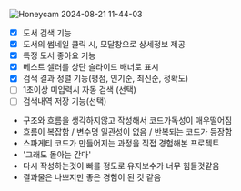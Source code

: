![Honeycam 2024-08-21 11-44-03](https://github.com/user-attachments/assets/8abdcd18-f18b-47ec-bfcd-6c2d6f8ec7c5)


- [x]  도서 검색 기능
- [x]  도서의 썸네일 클릭 시, 모달창으로 상세정보 제공
- [x]  특정 도서 좋아요 기능
- [x]  베스트 셀러를 상단 슬라이드 배너로 표시
- [x]  검색 결과 정렬 기능(평점, 인기순, 최신순, 정확도)
- [ ]  1초이상 미입력시 자동 검색 (선택)
- [ ]  검색내역 저장 기능(선택)

- 구조와 흐름을 생각하지않고 작성해서 코드가독성이 매우떨어짐
- 흐름이 복잡함 / 변수명 일관성이 없음 / 반복되는 코드가 등장함
- 스파게티 코드가 만들어지는 과정을 직접 경험해본 프로젝트
- '그래도 돌아는 간다'
- 다시 작성하는것이 빠를 정도로 유지보수가 너무 힘들것같음
- 결과물은 나쁘지만 좋은 경험이 된 것 같음

